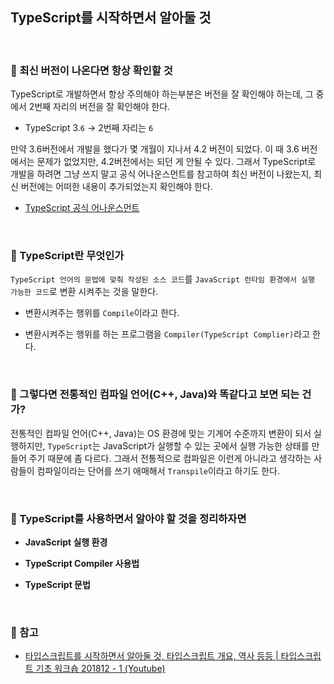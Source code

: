 ## TypeScript를 시작하면서 알아둘 것

<br>

### :book: 최신 버전이 나온다면 항상 확인할 것

TypeScript로 개발하면서 항상 주의해야 하는부분은 버전을 잘 확인해야 하는데, 그 중에서 2번째 자리의 버전을 잘 확인해야 한다.

* TypeScript 3.`6` -> 2번째 자리는 `6`

만약 3.6버전에서 개발을 했다가 몇 개월이 지나서 4.2 버전이 되었다. 이 때 3.6 버전에서는 문제가 없었지만, 4.2버전에서는 되던 게 안될 수 있다. 그래서 TypeScript로 개발을 하려면 그냥 쓰지 말고 공식 어나운스먼트를 참고하여 최신 버전이 나왔는지, 최신 버전에는 어떠한 내용이 추가되었는지 확인해야 한다.

* [TypeScript 공식 어나운스먼트](https://devblogs.microsoft.com/typescript/)

<br>

### :book: TypeScript란 무엇인가

`TypeScript 언어의 문법에 맞춰 작성된 소스 코드`를 `JavaScript 런타임 환경에서 실행 가능한 코드`로 변환 시켜주는 것을 말한다.

* 변환시켜주는 행위를 `Compile`이라고 한다.

* 변환시켜주는 행위를 하는 프로그램을 `Compiler(TypeScript Complier)`라고 한다.

<br>

### :book: 그렇다면 전통적인 컴파일 언어(C++, Java)와 똑같다고 보면 되는 건가?

전통적인 컴파일 언어(C++, Java)는 OS 환경에 맞는 기계어 수준까지 변환이 되서 실행하지만, `TypeScript`는 JavaScript가 실행할 수 있는 곳에서 실행 가능한 상태를 만들어 주기 때문에 좀 다르다. 그래서 전통적으로 컴파일은 이런게 아니라고 생각하는 사람들이 컴파일이라는 단어를 쓰기 애매해서 `Transpile`이라고 하기도 한다.

<br>

### :book: TypeScript를 사용하면서 알아야 할 것을 정리하자면

* **JavaScript 실행 환경**

* **TypeScript Compiler 사용법**

* **TypeScript 문법**

<br>

### :bookmark: 참고

* [타입스크립트를 시작하면서 알아둘 것, 타입스크립트 개요, 역사 등등 | 타입스크립트 기초 워크숍 201812 - 1 (Youtube)](https://www.youtube.com/watch?v=DpjuaI-2UC4&list=PLV6pYUAZ-ZoFwOspuVHBvmhQRalqvj7Jf&index=2&t=0s)

<br>